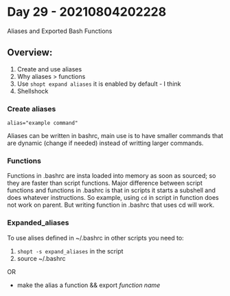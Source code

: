 # Day 29 - 20210804202228

Aliases and Exported Bash Functions

## Overview:

1. Create and use aliases
1. Why aliases > functions
1. Use `shopt expand aliases` it is enabled by default - I think
1. Shellshock

### Create aliases

`alias="example command"`

Aliases can be written in bashrc, main use is to have smaller commands that
are dynamic (change if needed) instead of writting larger commands.

### Functions

Functions in .bashrc are insta loaded into memory as soon as sourced; so they 
are faster than script functions. Major difference between script functions and
functions in .bashrc is that in scripts it starts a subshell and does whatever
instructions. So example, using `cd` in script in function does not work on 
parent. But writing function in .bashrc that uses cd will work.

### Expanded\_aliases

To use alises defined in ~/.bashrc in other scripts you need to:
1. `shopt -s expand_aliases` in the script
1. source ~/.bashrc

OR

* make the alias a function && export *function name*
